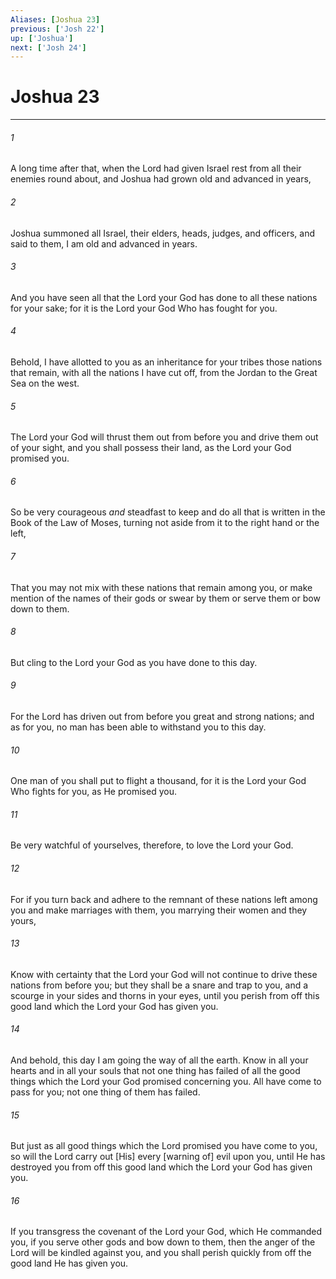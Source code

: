 ```yaml
---
Aliases: [Joshua 23]
previous: ['Josh 22']
up: ['Joshua']
next: ['Josh 24']
---
```

# Joshua 23

***














###### 1 






A long time after that, when the Lord had given Israel rest from all their enemies round about, and Joshua had grown old and advanced in years, 













###### 2 






Joshua summoned all Israel, their elders, heads, judges, and officers, and said to them, I am old and advanced in years. 













###### 3 






And you have seen all that the Lord your God has done to all these nations for your sake; for it is the Lord your God Who has fought for you. 













###### 4 






Behold, I have allotted to you as an inheritance for your tribes those nations that remain, with all the nations I have cut off, from the Jordan to the Great Sea on the west. 













###### 5 






The Lord your God will thrust them out from before you and drive them out of your sight, and you shall possess their land, as the Lord your God promised you. 













###### 6 






So be very courageous _and_ steadfast to keep and do all that is written in the Book of the Law of Moses, turning not aside from it to the right hand or the left, 













###### 7 






That you may not mix with these nations that remain among you, or make mention of the names of their gods or swear by them or serve them or bow down to them. 













###### 8 






But cling to the Lord your God as you have done to this day. 













###### 9 






For the Lord has driven out from before you great and strong nations; and as for you, no man has been able to withstand you to this day. 













###### 10 






One man of you shall put to flight a thousand, for it is the Lord your God Who fights for you, as He promised you. 













###### 11 






Be very watchful of yourselves, therefore, to love the Lord your God. 













###### 12 






For if you turn back and adhere to the remnant of these nations left among you and make marriages with them, you marrying their women and they yours, 













###### 13 






Know with certainty that the Lord your God will not continue to drive these nations from before you; but they shall be a snare and trap to you, and a scourge in your sides and thorns in your eyes, until you perish from off this good land which the Lord your God has given you. 













###### 14 






And behold, this day I am going the way of all the earth. Know in all your hearts and in all your souls that not one thing has failed of all the good things which the Lord your God promised concerning you. All have come to pass for you; not one thing of them has failed. 













###### 15 






But just as all good things which the Lord promised you have come to you, so will the Lord carry out [His] every [warning of] evil upon you, until He has destroyed you from off this good land which the Lord your God has given you. 













###### 16 






If you transgress the covenant of the Lord your God, which He commanded you, if you serve other gods and bow down to them, then the anger of the Lord will be kindled against you, and you shall perish quickly from off the good land He has given you.
